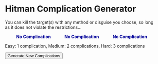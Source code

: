 <style>
.complication-list {
	display: flex;
	flex-direction: row;
	justify-content: space-around;
	margin: 1em;
}
.complication-list>* {
	padding: 0 15px;
	font-weight: bold;
	color: #000099;
}
</style>

<h1>Hitman Complication Generator</h1>

<p>You can kill the target(s) with any method or disguise you choose, so long as it does not violate the restrictions...</p>

<div class="complication-list">
	<div id="complication1">No Complication</div>
	<div id="complication2">No Complication</div>
	<div id="complication3">No Complication</div>
</div>

<p>Easy: 1 complication, Medium: 2 complications, Hard: 3 complications</p>

<script>
const complications = [
	'Default Loadout (ICA19, Fibre Wire, Coins)',
	'Default Start',
	'Disguise Start Only',
	'Suit Start Only',
	'Suit Only',
	'Free Disguises Only',
	'No Free Disguises (disguise start ok)',
	'No KOs',
	'No Target KOs (live kills only)',
	'No Shooting',
	'No Emetics',
	'No Dart Guns',
	'No Falling Objects',
	'No Propane',
	'No Silenced Guns',
	'No Body Dumping',
	'No Explosions',
	'No Ladder or Pipe Climbing (vaulting, ledge shimmy etc. is ok)',
	'No Item Throwing',
	'No Tasers or EMP',
	'Loadout: Explosive Items Only (weapon slot still allowed)',
	'Loadout: \'Legal\' Items Only',
];

function getRandomComplication() {
	return complications[Math.floor(Math.random() * complications.length)];
}

function generate() {
	const complication1 = document.getElementById('complication1');
	const complication2 = document.getElementById('complication2');
	const complication3 = document.getElementById('complication3');
	complication1.textContent = getRandomComplication();
	complication2.textContent = getRandomComplication();
	complication3.textContent = getRandomComplication();
}

generate();
</script>

<button onclick="generate">Generate New Complications</button>
